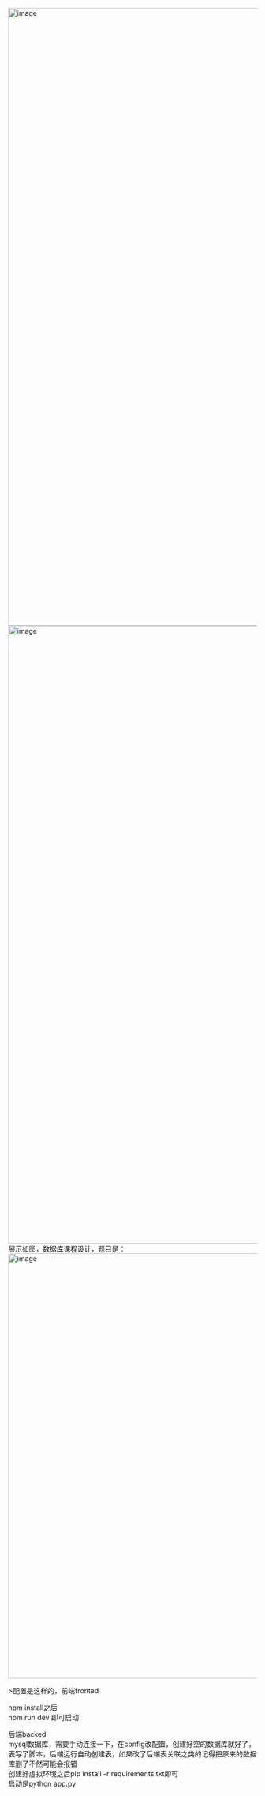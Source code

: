 <img width="2088" height="1251" alt="image" src="https://github.com/user-attachments/assets/3ba37264-4e43-4467-9d52-43961d872296" /><img width="2088" height="1251" alt="image" src="https://github.com/user-attachments/assets/62838a99-0e6f-41b5-9245-b4f1f4b00eba" />
展示如图，数据库课程设计，题目是：<br>
<img width="858" height="861" alt="image" src="https://github.com/user-attachments/assets/4b7fdcf2-f97d-4392-a44b-00586c2e884a" />
<p>>配置是这样的，前端fronted </p>
<p>npm install之后<br>
  npm run dev 即可启动
</p>
<p>后端backed<br>
  mysql数据库，需要手动连接一下，在config改配置，创建好空的数据库就好了，表写了脚本，后端运行自动创建表，如果改了后端表关联之类的记得把原来的数据库删了不然可能会报错<br>
创建好虚拟环境之后pip install -r requirements.txt即可<br>
启动是python app.py

  
</p>
